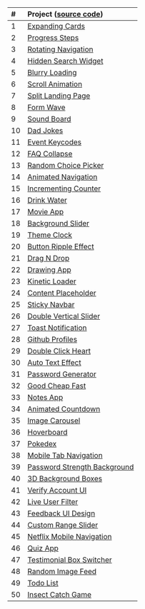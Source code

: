 

| #    | Project ([source code](https://50projects50days.com/))                                          |
| :--- | :---------------------------------------------------------------------------------------------- |
| 1    | [Expanding Cards](https://front-loop.github.io/50/01-expanding-cards)                           |
| 2    | [Progress Steps](https://front-loop.github.io/50/02-progress-steps)                             |
| 3    | [Rotating Navigation](https://front-loop.github.io/50/03-rotating-navigation)                   |
| 4    | [Hidden Search Widget](https://front-loop.github.io/50/04-hidden-search-widget)                 |
| 5    | [Blurry Loading](https://front-loop.github.io/50/05-blurry-loading)                             |
| 6    | [Scroll Animation](https://front-loop.github.io/50/06-scroll-animation)                         |
| 7    | [Split Landing Page](https://front-loop.github.io/50/07-split-landing-page)                     |
| 8    | [Form Wave](https://front-loop.github.io/50/08-form-wave)                                       |
| 9    | [Sound Board](https://front-loop.github.io/50/09-sound-board)                                   |
| 10   | [Dad Jokes](https://front-loop.github.io/50/10-dad-jokes)                                       |
| 11   | [Event Keycodes](https://front-loop.github.io/50/11-event-keycodes)                             |
| 12   | [FAQ Collapse](https://front-loop.github.io/50/12-faq-collapse)                                 |
| 13   | [Random Choice Picker](https://front-loop.github.io/50/13-random-choice-picker)                 |
| 14   | [Animated Navigation](https://front-loop.github.io/50/14-animated-navigation)                   |
| 15   | [Incrementing Counter](https://front-loop.github.io/50/15-incrementing-counter)                 |
| 16   | [Drink Water](https://front-loop.github.io/50/16-drink-water)                                   |
| 17   | [Movie App](https://front-loop.github.io/50/17-movie-app)                                       |
| 18   | [Background Slider](https://front-loop.github.io/50/18-background-slider)                       |
| 19   | [Theme Clock](https://front-loop.github.io/50/19-theme-clock)                                   |
| 20   | [Button Ripple Effect](https://front-loop.github.io/50/20-button-ripple-effect)                 |
| 21   | [Drag N Drop](https://front-loop.github.io/50/21-drag-n-drop)                                   |
| 22   | [Drawing App](https://front-loop.github.io/50/22-drawing-app)                                   |
| 23   | [Kinetic Loader](https://front-loop.github.io/50/23-kinetic-loader)                             |
| 24   | [Content Placeholder](https://front-loop.github.io/50/24-content-placeholder)                   |
| 25   | [Sticky Navbar](https://front-loop.github.io/50/25-sticky-navbar)                               |
| 26   | [Double Vertical Slider](https://front-loop.github.io/50/26-double-vertical-slider)             |
| 27   | [Toast Notification](https://front-loop.github.io/50/27-toast-notification)                     |
| 28   | [Github Profiles](https://front-loop.github.io/50/28-github-profiles)                           |
| 29   | [Double Click Heart](https://front-loop.github.io/50/29-double-click-heart)                     |
| 30   | [Auto Text Effect](https://front-loop.github.io/50/30-auto-text-effect)                         |
| 31   | [Password Generator](https://front-loop.github.io/50/31-password-generator)                     |
| 32   | [Good Cheap Fast](https://front-loop.github.io/50/32-good-cheap-fast)                           |
| 33   | [Notes App](https://front-loop.github.io/50/33-notes-app)                                       |
| 34   | [Animated Countdown](https://front-loop.github.io/50/34-animated-countdown)                     |
| 35   | [Image Carousel](https://front-loop.github.io/50/35-image-carousel)                             |
| 36   | [Hoverboard](https://front-loop.github.io/50/36-hoverboard)                                     |
| 37   | [Pokedex](https://front-loop.github.io/50/37-pokedex)                                           |
| 38   | [Mobile Tab Navigation](https://front-loop.github.io/50/38-mobile-tab-navigation)               |
| 39   | [Password Strength Background](https://front-loop.github.io/50/39-password-strength-background) |
| 40   | [3D Background Boxes](https://front-loop.github.io/50/40-3d-background-boxes)                   |
| 41   | [Verify Account UI](https://front-loop.github.io/50/41-verify-account-ui)                       |
| 42   | [Live User Filter](https://front-loop.github.io/50/42-live-user-filter)                         |
| 43   | [Feedback UI Design](https://front-loop.github.io/50/43-feedback-ui-design)                     |
| 44   | [Custom Range Slider](https://front-loop.github.io/50/44-custom-range-slider)                   |
| 45   | [Netflix Mobile Navigation](https://front-loop.github.io/50/45-netflix-mobile-navigation)       |
| 46   | [Quiz App](https://front-loop.github.io/50/46-quiz-app)                                         |
| 47   | [Testimonial Box Switcher](https://front-loop.github.io/50/47-testimonial-box-switcher)         |
| 48   | [Random Image Feed](https://front-loop.github.io/50/48-random-image-generator)                  |
| 49   | [Todo List](https://front-loop.github.io/50/49-todo-list)                                       |
| 50   | [Insect Catch Game](https://front-loop.github.io/50/50-insect-catch-game)                       |
